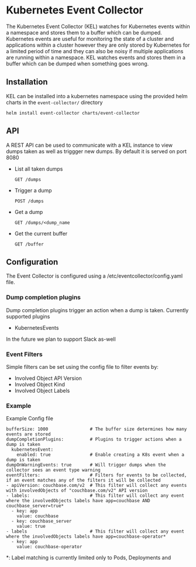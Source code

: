 # Kubernetes Event Collector

The Kubernetes Event Collector (KEL) watches for Kubernetes events within a namespace
and stores them to a buffer which can be dumped. Kubernetes events are useful
for monitoring the state of a cluster and applications within a cluster however
they are only stored by Kubernetes for a limited period of time and they can also
be noisy if multiple applications are running within a namespace. KEL watches 
events and stores them in a buffer which can be dumped when something goes wrong.

## Installation

KEL can be installed into a kubernetes namespace using the provided helm charts 
in the  `event-collector/` directory

```
helm install event-collector charts/event-collector
```

## API

A REST API can be used to communicate with a KEL instance to view dumps taken
as well as triggger new dumps. By default it is served on port 8080

* List all taken dumps

    `GET /dumps`

* Trigger a dump

    `POST /dumps`

* Get a dump

    `GET /dumps/<dump_name`

* Get the current buffer

    `GET /buffer`

## Configuration
The Event Collector is configured using a /etc/eventcollector/config.yaml file. 

### Dump completion plugins
Dump completion plugins trigger an action when a dump is taken. Currently supported plugins
* KubernetesEvents

In the future we plan to support Slack as-well

### Event Filters
Simple filters can be set using the config file to filter events by:
* Involved Object API Version
* Involved Object Kind
* Involved Object Labels


### Example 
Example Config file
```
bufferSize: 1000                # The buffer size determines how many events are stored
dumpCompletionPlugins:          # Plugins to trigger actions when a dump is taken 
  kubernetesEvent:
    enabled: true               # Enable creating a K8s event when a dump is taken
dumpOnWarningEvents: true       # Will trigger dumps when the collector sees an event type warning
eventFilters:                   # Filters for events to be collected, if an event matches any of the filters it will be collected
- apiVersion: couchbase.com/v2  # This filter will collect any events with involvedObjects of "couchbase.com/v2" API version
- labels:                       # This filter will collect any event where the involvedObjects labels have app=couchbase AND couchbase_server=true*
  - key: app
    value: couchbase
  - key: couchbase_server
    value: true
- labels                        # This filter will collect any event where the involvedObjects labels have app=couchbase-operator*
  - key: app
    value: couchbase-operator    
```

*: Label matching is currently limited only to Pods, Deployments and
